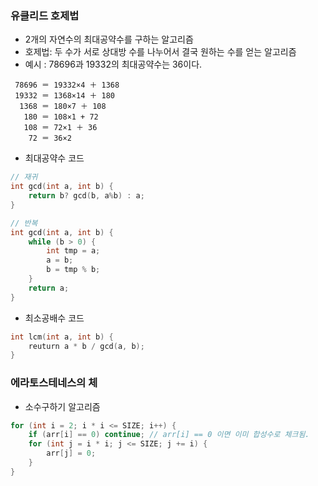 ### 유클리드 호제법

* 2개의 자연수의  최대공약수를 구하는 알고리즘<br>
* 호제법: 두 수가 서로 상대방 수를 나누어서 결국 원하는 수를 얻는 알고리즘
* 예시 : 78696과 19332의 최대공약수는 36이다. 

```
 78696 ＝ 19332×4 ＋ 1368
 19332 ＝ 1368×14 ＋ 180
  1368 ＝ 180×7 ＋ 108
   180 ＝ 108×1 + 72
   108 ＝ 72×1 ＋ 36
    72 ＝ 36×2
```
* 최대공약수 코드


``` c++
// 재귀
int gcd(int a, int b) {
	return b? gcd(b, a%b) : a;
}
```
``` c++
// 반복
int gcd(int a, int b) {
	while (b > 0) {
		int tmp = a;
		a = b;
		b = tmp % b;
	}
	return a;
}
```
* 최소공배수 코드

```c++
int lcm(int a, int b) {
	reuturn a * b / gcd(a, b);
}
```

### 에라토스테네스의 체
* 소수구하기 알고리즘

``` c++
for (int i = 2; i * i <= SIZE; i++) {
	if (arr[i] == 0) continue; // arr[i] == 0 이면 이미 합성수로 체크됨. 
	for (int j = i * i; j <= SIZE; j += i) {
		arr[j] = 0;
	}
}
```








